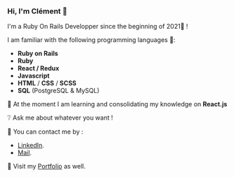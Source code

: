 ### Hi, I'm Clément 👋

I'm a Ruby On Rails Developper since the beginning of 2021🚀 ! 

I am familiar with the following programming languages 💪:

  * **Ruby on Rails**
  * **Ruby**
  * **React / Redux**
  * **Javascript**
  * **HTML** / **CSS** / **SCSS**
  * **SQL** (PostgreSQL & MySQL)
  
🌱 At the moment I am learning and consolidating my knowledge on **React.js**

❔ Ask me about whatever you want ! 

💬 You can contact me by :
  * [LinkedIn](https://www.linkedin.com/in/cl%C3%A9ment-le-boulanger/).
  * [Mail](hello@clement-leboulanger.com).

🚋 Visit my [Portfolio](https://www.clement-leboulanger.com) as well.

